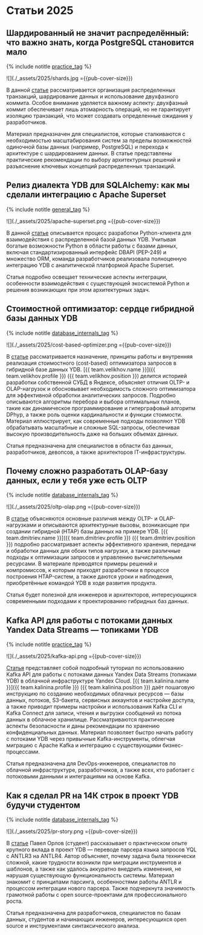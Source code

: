 # Статьи 2025

## Шардированный не значит распределённый: что важно знать, когда PostgreSQL становится мало

{% include notitle [practice_tag](../_includes/tags.md#practice) %}

![](./_assets/2025/shards.jpg ={{pub-cover-size}})

В данной [статье](https://habr.com/ru/companies/ydb/articles/907024/) рассматривается организация распределенных транзакций, шардирование данных и использование двухфазного коммита. Особое внимание уделяется важному аспекту: двухфазный коммит обеспечивает лишь атомарность операций, но не гарантирует изоляцию транзакций, что может создавать определенные ожидания у разработчиков.

Материал предназначен для специалистов, которые сталкиваются с необходимостью масштабирования систем за пределы возможностей одиночной базы данных (например, PostgreSQL) и перехода к архитектуре с шардированием данных. В статье представлены практические рекомендации по выбору архитектурных решений и разъяснение ключевых концепций распределенных транзакций.

## Релиз диалекта YDB для SQLAlchemy: как мы сделали интеграцию с Apache Superset

{% include notitle [general_tag](../_includes/tags.md#general) %}

![](./_assets/2025/apache-superset.png ={{pub-cover-size}})

В данной [статье](https://habr.com/ru/companies/ydb/articles/905198/) описывается процесс разработки Python-клиента для взаимодействия с распределенной базой данных YDB. Учитывая богатые возможности Python в области работы с базами данных, включая стандартизированный интерфейс DBAPI (PEP-249) и множество ORM, команда разработчиков реализовала полноценную интеграцию YDB с аналитической платформой Apache Superset.

Статья подробно освещает технические аспекты интеграции, особенности взаимодействия с существующей экосистемой Python и решения возникающих при этом архитектурных задач.

## Стоимостной оптимизатор: сердце гибридной базы данных YDB

{% include notitle [database_internals_tag](../_includes/tags.md#database_internals) %}

![](./_assets/2025/cost-based-optimizer.png ={{pub-cover-size}})

В [статье](https://habr.com/ru/companies/ydb/articles/901816/) рассматривается назначение, принципы работы и внутренняя реализация стоимостного (cost-based) оптимизатора запросов в гибридной базе данных YDB. [{{ team.velikhov.name }}]({{ team.velikhov.profile }}) ({{ team.velikhov.position }}) делится историей разработки собственной СУБД в Яндексе, объясняет отличия OLTP- и OLAP-нагрузок и обосновывает необходимость сложного оптимизатора для эффективной обработки аналитических запросов. Подробно описываются алгоритмы перебора и выбора оптимальных планов, такие как динамическое программирование и гиперграфовый алгоритм DPhyp, а также роль оценки кардинальности и функции стоимости. Материал иллюстрирует, как современные подходы позволяют YDB обрабатывать масштабные и сложные SQL-запросы, обеспечивая высокую производительность даже на больших объемах данных.

Статья предназначена для специалистов в области баз данных, разработчиков, девопсов, а также архитекторов IT-инфраструктуры.

## Почему сложно разработать OLAP-базу данных, если у тебя уже есть OLTP

{% include notitle [database_internals_tag](../_includes/tags.md#database_internals) %}

![](./_assets/2025/oltp-olap.png ={{pub-cover-size}})

В [статье](https://habr.com/ru/companies/ydb/articles/898716/) объясняются основные различия между OLTP- и OLAP-нагрузками и описываются архитектурные вызовы, возникающие при создании гибридной (HTAP) базы данных на примере YDB. [{{ team.dmitriev.name }}]({{ team.dmitriev.profile }}) ({{ team.dmitriev.position }}) подробно рассматривает аспекты эффективного хранения, передачи и обработки данных для обоих типов нагрузки, а также различные подходы к оптимизации запросов и управлению вычислительными ресурсами. В материале приводятся примеры решений и компромиссов, к которым приходят разработчики в процессе построения HTAP-систем, а также даются уроки и наблюдения, приобретённые командой YDB в ходе развития продукта.

Статья будет полезной для инженеров и архитекторов, интересующихся современными подходами к проектированию гибридных баз данных.

## Kafka API для работы с потоками данных Yandex Data Streams — топиками YDB

{% include notitle [practice_tag](../_includes/tags.md#practice) %}

![](./_assets/2025/kafka-api.png ={{pub-cover-size}})

[Статья](https://habr.com/ru/companies/ydb/articles/873478/) представляет собой подробный туториал по использованию Kafka API для работы с потоками данных Yandex Data Streams (топиками YDB) в облачной инфраструктуре Yandex Cloud. [{{ team.kalinina.name }}]({{ team.kalinina.profile }}) ({{ team.kalinina.position }}) даёт пошаговую инструкцию по созданию необходимых облачных ресурсов — базы данных, потоков, S3-бакета, сервисных аккаунтов и настройке доступа, а также приводит примеры настройки и использования Kafka CLI и Kafka Connect для записи, чтения и выгрузки сообщений из потока данных в облачное хранилище. Рассматриваются практические аспекты безопасности и даны рекомендации по хранению конфиденциальных данных. Материал позволяет быстро начать работу с потоками YDB через привычные Kafka-инструменты, облегчая миграцию с Apache Kafka и интеграцию с существующими бизнес-процессами.

Статья предназначена для DevOps-инженеров, специалистов по облачной инфраструктуре, разработчиков, а также всех, кто работает с потоковыми данными и интеграциями на основе Kafka.

## Как я сделал PR на 14К строк в проект YDB будучи студентом

{% include notitle [database_internals_tag](../_includes/tags.md#database_internals) %}

![](./_assets/2025/pr-story.png ={{pub-cover-size}})

В [статье](https://habr.com/ru/companies/yandex/articles/873464/) Павел Орлов (студент) рассказывает о практическом опыте крупного вклада в проект YDB — переводе парсера языка запросов YQL с ANTLR3 на ANTLR4. Автор объясняет, почему задача была технически сложной, какие трудности возникли при миграции инструментов и шаблонов, а также как удалось аккуратно внедрить изменения, не нарушая существующую функциональность системы. Материал знакомит с принципами парсинга, особенностями работы ANTLR и процессом интеграции нового парсера. Также подчеркнута значимость грамотной работы с open source-проектами для профессионального роста.

Статья предназначена для разработчиков, специалистов по базам данных, студентов и начинающих инженеров, интересующихся open source и инструментами синтаксического анализа.
